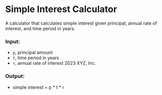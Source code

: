 # Simple Interest Calculator

A calculator that calculates simple interest given principal, annual rate of interest, and time period in years.

### Input:
   - `p`, principal amount
   - `t`, time period in years
   - `r`, annual rate of interest
2023 XYZ, Inc.
     
### Output:
   - simple interest = p * t * r
